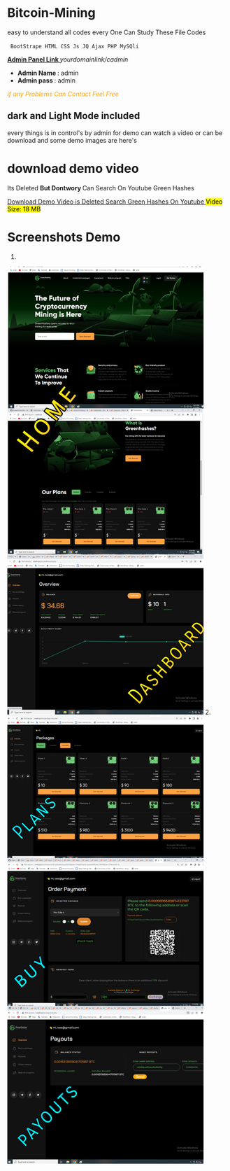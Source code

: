 # Bitcoin-Mining
easy to understand all codes every One Can Study These File Codes

<code> BootStrape HTML CSS Js JQ Ajax PHP MySQli </code>

<b> <u> Admin Panel Link </u> </b>
<i> yourdomainlink/cadmin </i>
<ul>
<li><b> Admin Name </b>: admin </li>
<li><b> Admin pass </b>: admin </li>
</ul>
<i> <p style="color:orange;"> if any Problems Can Contact Feel Free </p> </i>

## dark and Light Mode included
every things is in control's by admin
for demo can watch a video or can be download
and some demo images are here's

# download demo video
<p> Its Deleted <b> But Dontwory </b> Can Search On Youtube Green Hashes </p>

<a target="_blank" href="#"> Download Demo Video is Deleted Search Green Hashes On Youtube </a>
<mark> Video Size: 18 MB </mark>

# Screenshots Demo
1.
<img src='demo 1.jpg'>
2.
<img src="demo 2.jpg">

